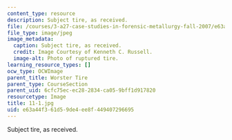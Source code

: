 ```yaml
---
content_type: resource
description: Subject tire, as received.
file: /courses/3-a27-case-studies-in-forensic-metallurgy-fall-2007/e63a44f361d59de4ee8f449407296695_11-1.jpg
file_type: image/jpeg
image_metadata:
  caption: Subject tire, as received.
  credit: Image Courtesy of Kenneth C. Russell.
  image-alt: Photo of ruptured tire.
learning_resource_types: []
ocw_type: OCWImage
parent_title: Worster Tire
parent_type: CourseSection
parent_uid: 6cfc75ec-ec28-2834-ca05-9bff1d917820
resourcetype: Image
title: 11-1.jpg
uid: e63a44f3-61d5-9de4-ee8f-449407296695
---
```

Subject tire, as received.

